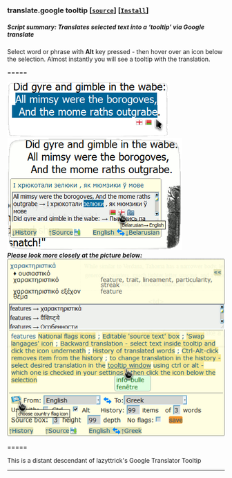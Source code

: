 ### **translate.google tooltip** **[[`source`]](../src/translate.google_tooltip.user.js)** **[[`Install`]](https://github.com/trespassersW/UserScripts/raw/master/src/translate.google_tooltip.user.js)**

##### **Script summary:**  Translates selected text into a ‘tooltip’ via Google translate 

Select word or phrase with **Alt** key pressed - then hover over an icon below the selection. 
Almost instantly you will see a tooltip with the translation. 

=====

![screenshot](../res/tg1.gif)<br>
![screenshot1](../res/tg2.gif)<br>
***Please look more closely at the picture below:***<br>
![screenshot2](../res/tg3.gif)

=====

 This is a distant descendant of lazyttrick's Google Translator Tooltip

----
